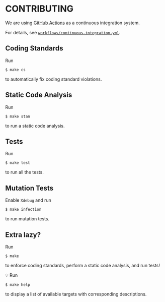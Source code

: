 # CONTRIBUTING

We are using [GitHub Actions](https://github.com/features/actions) as a continuous integration system.

For details, see [`workflows/continuous-integration.yml`](workflows/continuous-integration.yml).

## Coding Standards

Run

```
$ make cs
```

to automatically fix coding standard violations.

## Static Code Analysis

Run

```
$ make stan
```

to run a static code analysis.

## Tests

Run

```
$ make test
```

to run all the tests.

## Mutation Tests

Enable `Xdebug` and run

```
$ make infection
```

to run mutation tests.

## Extra lazy?

Run

```
$ make
```

to enforce coding standards, perform a static code analysis, and run tests!

:bulb: Run

```
$ make help
```

to display a list of available targets with corresponding descriptions.
